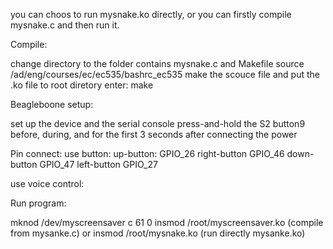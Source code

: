 you can choos to run mysnake.ko directly, or you can firstly compile mysnake.c and then run it.

Compile:

change directory to the folder contains mysnake.c and Makefile
source /ad/eng/courses/ec/ec535/bashrc_ec535 make the scouce file and put the .ko file to root diretory
enter: make


Beagleboone setup:

set up the device and the serial console
press-and-hold the S2 button9 before, during, and for the first 3 seconds after connecting the power


Pin connect:
use button:
up-button:    GPIO_26
right-button  GPIO_46
down-button   GPIO_47
left-button   GPIO_27

use voice control:


Run program:

mknod /dev/myscreensaver c 61 0
insmod /root/myscreensaver.ko (compile from mysanke.c)
 or insmod /root/mysnake.ko (run directly mysanke.ko)
